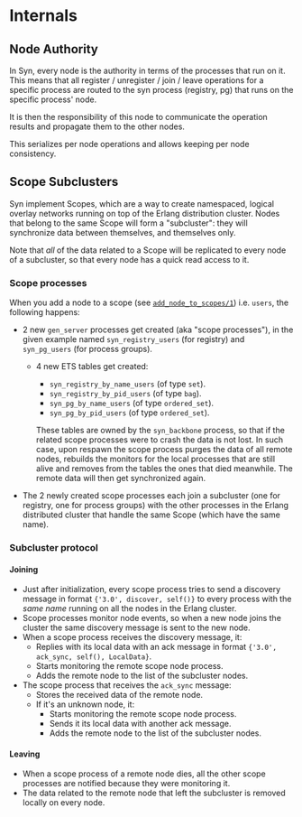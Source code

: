 # Internals

## Node Authority
In Syn, every node is the authority in terms of the processes that run on it. This means that all register / unregister
/ join / leave operations for a specific process are routed to the syn process (registry, pg) that runs on the
specific process' node.

It is then the responsibility of this node to communicate the operation results and propagate
them to the other nodes.

This serializes per node operations and allows keeping per node consistency.

## Scope Subclusters
Syn implement Scopes, which are a way to create namespaced, logical overlay networks running on top of the Erlang
distribution cluster. Nodes that belong to the same Scope will form a "subcluster": they will synchronize data
between themselves, and themselves only.

Note that _all_ of the data related to a Scope will be replicated to every node of a subcluster, so that every
node has a quick read access to it.

### Scope processes
When you add a node to a scope (see [`add_node_to_scopes/1`](syn.html#add_node_to_scopes/1)) i.e. `users`,
the following happens:

  * 2 new `gen_server` processes get created (aka "scope processes"), in the given example named `syn_registry_users` (for registry)
  and `syn_pg_users` (for process groups).
    * 4 new ETS tables get created:
      * `syn_registry_by_name_users` (of type `set`).
      * `syn_registry_by_pid_users` (of type `bag`).
      * `syn_pg_by_name_users` (of type `ordered_set`).
      * `syn_pg_by_pid_users` (of type `ordered_set`).
    
      These tables are owned by the `syn_backbone` process, so that if the related scope processes were to crash the data is not lost.
      In such case, upon respawn the scope process purges the data of all remote nodes, rebuilds the monitors
      for the local processes that are still alive and removes from the tables the ones that died meanwhile.
      The remote data will then get synchronized again.
  * The 2 newly created scope processes each join a subcluster (one for registry, one for process groups)
  with the other processes in the Erlang distributed cluster that handle the same Scope (which have the same name).

### Subcluster protocol

#### Joining

  * Just after initialization, every scope process tries to send a discovery message in format `{'3.0', discover, self()}`
    to every process with the _same name_ running on all the nodes in the Erlang cluster.
  * Scope processes monitor node events, so when a new node joins the cluster the same discovery message is sent to the
    new node.
  * When a scope process receives the discovery message, it:
    * Replies with its local data with an ack message in format `{'3.0', ack_sync, self(), LocalData}`.
    * Starts monitoring the remote scope node process.
    * Adds the remote node to the list of the subcluster nodes.
  * The scope process that receives the `ack_sync` message:
    * Stores the received data of the remote node.
    * If it's an unknown node, it:
      * Starts monitoring the remote scope node process.
      * Sends it its local data with another ack message.
      * Adds the remote node to the list of the subcluster nodes.
  
#### Leaving

  * When a scope process of a remote node dies, all the other scope processes are notified because they were monitoring it.
  * The data related to the remote node that left the subcluster is removed locally on every node.
